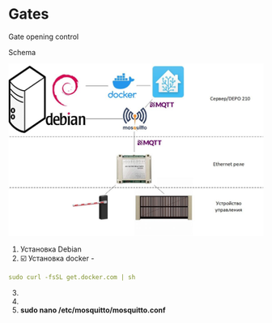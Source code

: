 # Gates

Gate opening control

Schema

![Схема организации связи](https://github.com/teter08/Gates/blob/b727f3e660d7c0b8d49f36ed34c43dde3e6753d6/scheme1.jpg)

1. Установка Debian
2. :ballot_box_with_check: Установка docker - 
```yaml
sudo curl -fsSL get.docker.com | sh
```
3. 
4. 
5. **sudo nano /etc/mosquitto/mosquitto.conf**
